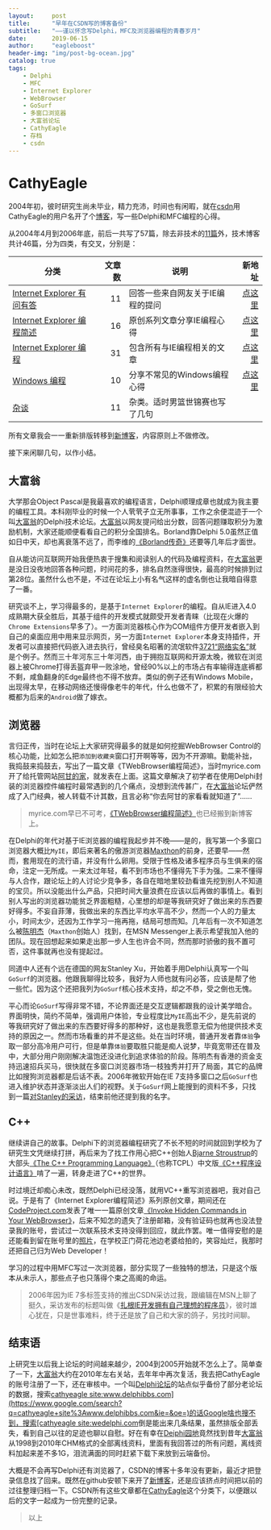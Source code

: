 ```yaml
---
layout:     post
title:      "早年在CSDN写的博客备份"
subtitle:   "——谨以怀念写Delphi，MFC及浏览器编程的青春岁月"
date:       2019-06-15
author:     "eagleboost"
header-img: "img/post-bg-ocean.jpg"
catalog: true
tags:
    - Delphi
    - MFC
    - Internet Explorer
    - WebBrowser
    - GoSurf
    - 多窗口浏览器
    - 大富翁论坛
    - CathyEagle
    - 存档
    - csdn
---
```


# CathyEagle

2004年初，彼时研究生尚未毕业，精力充沛，时间也有闲暇，就在[csdn](https://blog.csdn.net)用CathyEagle的用户名开了个[博客](https://blog.csdn.net/CathyEagle/)，写一些Delphi和MFC编程的心得。


从2004年4月到2006年底，前后一共写了57篇，除去非技术的[11篇](https://blog.csdn.net/cathyeagle/article/category/34998)外，技术博客共计46篇，分为四类，有交叉，分别是：

| 分类                          | 文章数   | 说明|新地址|
| --------                      | -----:  | -----  |-----:  |
| [Internet Explorer 有问有答](https://blog.csdn.net/cathyeagle/article/category/47939)     | 11|回答一些来自网友关于IE编程的提问|[点这里](/archive/?tag=Internet+Explorer编程FAQ)|
| [Internet Explorer 编程简述](https://blog.csdn.net/cathyeagle/article/category/41312)     | 16 |原创系列文章分享IE编程心得|[点这里](/archive/?tag=Internet+Explorer编程简述)|
| [Internet Explorer 编程](https://blog.csdn.net/cathyeagle/article/category/32960)         | 31|包含所有与IE编程相关的文章|[点这里](/archive/?tag=Internet+Explorer编程)|
| [Windows 编程](https://blog.csdn.net/cathyeagle/article/category/32964)                   |10|分享不常见的Windows编程心得|[点这里](/archive/?tag=Windows编程)|
| [杂谈](https://blog.csdn.net/cathyeagle/article/category/34998)                           |11 |杂类。适时男篮世锦赛也写了几句|

所有文章我会一一重新排版转移到[新博客](https://eagleboost.com/)，内容原则上不做修改。

接下来闲聊几句，以作小结。

## 大富翁
大学那会Object Pascal是我最喜欢的编程语言，Delphi顺理成章也就成为我主要的编程工具。本科刚毕业的时候一个人茕茕孑立无所事事，工作之余便混迹于一个叫[大富翁](http://http://www.delphibbs.com)的Delphi技术论坛。[大富翁](http://http://www.delphibbs.com)以网友提问给出分数，回答问题赚取积分为激励机制，大家还能顺便看看自己的积分全国排名。Borland靠Delphi 5.0虽然正值如日中天，却也离衰落不远了，而李维的[《Borland传奇》](https://book.douban.com/subject/1106304/)还要等几年后才面世。

自从能访问互联网开始我便热衷于搜集和阅读别人的代码及编程资料，在[大富翁](http://http://www.delphibbs.com)更是没日没夜地回答各种问题，时间花的多，排名自然涨得很快，最高的时候排到过第28位。虽然什么也不是，不过在论坛上小有名气这样的虚名倒也让我暗自得意了一番。

研究谈不上，学习得最多的，是基于`Internet Explorer`的编程。自从IE进入4.0成熟期大获全胜后，其基于组件的开发模式就颇受开发者青睐（比现在火爆的`Chrome Extensions`早多了）。一方面浏览器核心作为COM组件方便开发者嵌入到自己的桌面应用中用来显示网页，另一方面`Internet Explorer`本身支持插件，开发者可以直接把代码嵌入进去执行，曾经臭名昭著的流氓软件[3721“网络实名”](https://zh.wikipedia.org/wiki/%E9%9B%85%E8%99%8E%E5%8A%A9%E6%89%8B)就是个例子。然而三十年河东三十年河西，由于拥抱互联网和开源太晚，微软在浏览器上被Chrome打得丢盔弃甲一败涂地，曾经90%以上的市场占有率输得连底裤都不剩，咸鱼翻身的Edge最终也不得不放弃。类似的例子还有Windows Mobile，出现得太早，在移动网络还慢得像老牛的年代，什么也做不了，积累的有限经验大概都为后来的`Android`做了嫁衣。

## 浏览器

言归正传，当时在论坛上大家研究得最多的就是如何挖掘WebBrowser Control的核心功能，比如怎么把`添加到收藏夹`窗口打开啊等等，因为不开源嘛。勤能补拙，我捣鼓来捣鼓去，写出了一篇文章《TWebBrowser编程简述》，当时myrice.com开了给托管网站[阿甘的家](http://eagleboost.myrice.com/)，就发表在上面。这篇文章解决了初学者在使用Delphi封装的浏览器控件编程时最常遇到的几个痛点，没想到流传甚广，在[大富翁](http://http://www.delphibbs.com)论坛俨然成了入门经典，被人转载不计其数，且言必称“你去阿甘的家看看就知道了”……

> myrice.com早已不可考，[《TWebBrowser编程简述》](https://eagleboost.com/2001/02/07/TWebBrowser%E7%BC%96%E7%A8%8B%E7%AE%80%E8%BF%B0/)也已经搬到新博客上。

在Delphi的年代对基于IE浏览器的编程我起步并不晚——是的，我写第一个多窗口浏览器大概比`MyIE`，即后来著名的傲游浏览器[Maxthon](https://en.wikipedia.org/wiki/Maxthon)的前身，还要早——然而，套用现在的流行语，并没有什么卵用。受限于性格及诸多程序员与生俱来的宿命，注定一无所成。一来太过年轻，看不到市场也不懂得先下手为强。二来不懂得与人合作，跟论坛上的人讨论少竞争多，各自在暗地里较劲看谁先挖到别人不知道的宝贝。所以没能出什么产品，只把时间大量浪费在应该以后再做的事情上。看到别人写出的浏览器功能贫乏界面粗糙，心里想的却是等我研究好了做出来的东西要好得多。不妄自菲薄，我做出来的东西比平均水平高不少，然而一个人的力量太小，时间太少，还因为工作学习一拖再拖，结局可想而知。几年后有一次不知道怎么被[陈明杰](https://baike.baidu.com/item/%E9%99%88%E6%98%8E%E6%9D%B0/7219528)（`Maxthon`创始人）找到，在MSN Messenger上表示希望我加入他的团队。现在回想起来如果走出那一步人生也许会不同，然而那时骄傲的我不置可否，这件事就再也没有提起过。

同道中人还有个远在德国的网友Stanley Xu，开始着手用Delphi认真写一个叫`GoSurf`的浏览器。他跟我聊得比较多，我好为人师也就有问必答，应该是帮了他一些忙。因为这个还把我列为`GoSurf`核心技术支持，却之不恭，受之倒也无愧。

平心而论`GoSurf`写得非常不错，不论界面还是交互逻辑都跟我的设计美学暗合。界面明快，简约不简单，强调用户体验，专业程度比`MyIE`高出不少，是先前说的等我研究好了做出来的东西要好得多的那种好，这也是我愿意无偿为他提供技术支持的原因之一。然而市场看重的并不是这些。处在当时环境，普通开发者靠`体验`争取一部分高冷用户可行，但是单靠`体验`要取胜只能是痴人说梦，毕竟宽带还在普及中，大部分用户刚刚解决温饱还没进化到追求体验的阶段。陈明杰有香港的资金支持迅速招兵买马，很快就在多窗口浏览器市场一枝独秀并打开了局面，其它的品牌比如搜狗浏览器都是后话不表。2006年微软开始在IE 7支持多窗口之后`GoSurf`也进入维护状态并逐渐淡出人们的视野。关于`GoSurf`网上能搜到的资料不多，只找到一篇[对Stanley的采访](https://www.csdndoc.com/article/634725)，结束前他还提到我的名字。

## C++
继续讲自己的故事。Delphi下的浏览器编程研究了不长不短的时间就回到学校为了研究生文凭继续打拼，再后来为了找工作用心把C++创始人[Bjarne Stroustrup](http://www.stroustrup.com/)的大部头[《The C++ Programming Language》](http://www.stroustrup.com/4th.html)（也称TCPL）中文版[《C++程序设计语言》](https://book.douban.com/subject/4604591/)啃了一遍，转身走进了C++的世界。

时过境迁却痴心未改，既然Delphi已经没落，就用VC++重写浏览器吧，我对自己说。于是有了《Internet Explorer编程简述》系列原创文章，期间还在[CodeProject.com](https://www.codeproject.com/)发表了唯一一篇原创文章[《Invoke Hidden Commands in Your WebBrowser》](https://www.codeproject.com/Articles/8256/Invoke-Hidden-Commands-in-Your-WebBrowser)，后来不知怎的遗失了注册邮箱，没有验证码也就再也没法登录我的账号，尝试过一次联系技术支持没得到回应，就此作罢。唯一值得安慰的是还能看到留在账号里的[照片](https://www.codeproject.com/script/Membership/View.aspx?mid=238798)，在学校正门荷花池边老婆给拍的，笑容灿烂，我那时还把自己归为Web Developer！

学习的过程中用MFC写过一次浏览器，部分实现了一些独特的想法，只是这个版本从未示人，那些点子也只落得个束之高阁的命运。

> 2006年因为IE 7多标签支持的推出CSDN采访过我，跟编辑在MSN上聊了挺久，采访发布的标题叫做《[扎根IE开发拥有自己理想的程序员](https://blog.csdn.net/ericlee00/article/details/1351456)》，彼时雄心犹在，只是世事难料，终于还是放了自己和大家的鸽子，另找时间聊。

## 结束语
上研究生以后我上论坛的时间越来越少，2004到2005开始就不怎么上了。简单查了一下，[大富翁](http://http://www.delphibbs.com)大约在2010年左右关站，去年年中再次复活，我去把CathyEagle的账号注册了一下，还在审核中。一个叫[Delphi论坛](https://wedelphi.com/)的站点似乎备份了部分老论坛的数据，搜索[cathyeagle site:www.delphibbs.com](https://www.google.com/search?q=cathyeagle+site%3Awww.delphibbs.com&ie=&oe=)的话Google啥也搜不到，搜索[cathyeagle site:wedelphi.com](https://www.google.com/search?q=cathyeagle+site%3Awedelphi.com&ie=&oe=)倒是能出来几条结果，虽然排版全部丢失，看到自己以往的足迹也聊以自慰。好在有幸在[Deiphi园地](http://www.delphifans.com/InfoView/Article_6559.html)竟然找到昔年[大富翁](http://http://www.delphibbs.com)从1998到2010年CHM格式的全部离线资料，里面有我回答过的所有问题，离线资料加起来差不多1G，泪流满面的同时赶紧下载下来放到云端备份。

大概是不会再写Delphi还有浏览器了，CSDN的博客十多年没有更新，最近才把登录信息找了回来。既然在github安顿下来开了[新博客](https://eagleboost.com/)，还是应该挤点时间把以前的过往整理归档一下。CSDN所有这些文章都在[CathyEagle](/archive/?tag=CathyEagle)这个分类下，以便跟以后的文字一起成为一份完整的记录。

> 以上